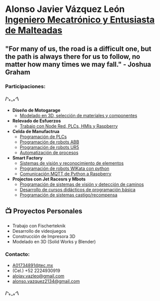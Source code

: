 <h1>Alonso Javier Vázquez León <br/><a href="https://github.com/McSpankies">Ingeniero Mecatrónico y Entusiasta de Malteadas</a>
<h2> "For many of us, the road is a difficult one, but the path is always there for us to follow, no matter how many times we may fall."  
       - Joshua Graham</h2>
<h3> Participaciones:</h3>
<h4> /ᐠ｡ꞈ｡ᐟ\</h4>
  
- <b>Diseño de Motogarage</b>
  - [Modelado en 3D, selección de materiales y componentes](https://github.com/McSpankies)
- <b>Relevado de Esfuerzos</b>
  - [Trabajo con Node Red, PLCs, HMIs y Raspberry](https://github.com/McSpankies)
- <b>Celda de Manufactrua</b>
  - [Programación de PLCs](https://github.com/McSpankies)
  - [Programación de robots ABB](https://github.com/McSpankies)
  - [Programación de robots UR5](https://github.com/McSpankies)
  - [Automatización de procesos](https://github.com/McSpankies)
- <b>Smart Factory</b>
  - [Sistemas de visión y reconocimiento de elementos](https://github.com/McSpankies)
  - [Programación de robots WlKata con python](https://github.com/McSpankies)
  - [Comunicación MQTT de Python a Raspberry](https://github.com/McSpankies)
- <b>Projectos con Jet Racesrs y Mbots</b>
  - [Programación de sistemas de visión y detección de caminos](https://github.com/McSpankies)
  - [Desarrollo de cursos didácticos de programación básica](https://github.com/McSpankies)
  - [Programación de sistemas castigo/recompensa](https://github.com/McSpankies)

<h2>📺 Proyectos Personales</h2>

- Trabajo con Fischerteknik
- Desarrollo de videojuegos
- Construcción de Impresora 3D
- Modelado en 3D (Solid Works y Blender)

<h3> Contacto:</h3>
       
- A01734891@tec.mx
- (Cel.) +52 2224930919
- alojav.vazleo@gmail.com
- alonso.vazquez2134@gmail.com
       
<h4>/ᐠ｡ꞈ｡ᐟ\</h4>
<!--
